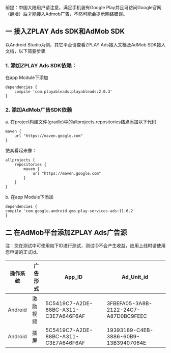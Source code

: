 前提：中国大陆用户请注意，满足手机装有Google Play并且可访问Google官网（翻墙）后才能接入Admob广告，不然可能会提示网络错误。

## 一 接入ZPLAY Ads SDK和AdMob SDK
以Android Studio为例，其它平台请查看ZPLAY Ads接入文档及AdMob SDK接入文档，以下简要步骤
### 1. 添加ZPLAY Ads SDK依赖：
在app Module下添加
```
dependencies {
    compile 'com.playableads:playableads:2.0.3'
}
```
### 2. 添加AdMob广告SDK依赖
a. 在project构建文件(gradle)中的allprojects.repositories结点添加以下代码
```
maven {
    url "https://maven.google.com"
}
```
使其看起来像：
```
allprojects {
    repositories {     
        maven {
            url "https://maven.google.com"
        }
    }
}
```
b. 在app Module下添加
```
dependencies {
compile 'com.google.android.gms:play-services-ads:11.6.2'
}
```

## 二 在AdMob平台添加ZPLAY Ads广告源


注：您在测试中可使用如下ID进行测试，测试ID不会产生收益，应用上线时请使用您申请的正式id。

|操作系统|广告形式|  App_ID  |  Ad_Unit_id|
|--------|---|----------|------------|
|Android |激励视频|5C5419C7-A2DE-88BC-A311-C3E7A646F6AF|3FBEFA05-3A8B-2122-24C7-A87D0BC9FEEC|
|Android|插屏|5C5419C7-A2DE-88BC-A311-C3E7A646F6AF|19393189-C4EB-3886-60B9-13B39407064E|


